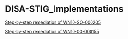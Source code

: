 # DISA-STIG_Implementations

[Step-by-step remediation of WN10-SO-000205](STIG_Remediation_Process_WN10-SO-000205/STIG_Remediation_Process_WN10-SO-000205.md)

[Step-by-step remediation of WN10-00-000155](STIG_Remediation_Process_WN10-SO-000205/STIG_Remediation_Process_WN10-00-000155.md)

